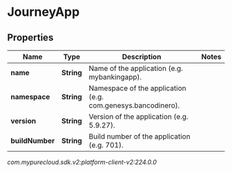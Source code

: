 # JourneyApp


## Properties

| Name | Type | Description | Notes |
| ------------ | ------------- | ------------- | ------------- |
| **name** | **String** | Name of the application (e.g. mybankingapp). |  |
| **namespace** | **String** | Namespace of the application (e.g. com.genesys.bancodinero). |  |
| **version** | **String** | Version of the application (e.g. 5.9.27). |  |
| **buildNumber** | **String** | Build number of the application (e.g. 701). |  |




_com.mypurecloud.sdk.v2:platform-client-v2:224.0.0_
